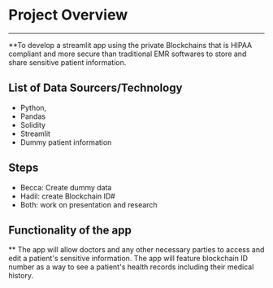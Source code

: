 # Project Overview
---

**To develop a streamlit app using the private Blockchains that is HIPAA compliant and more secure than traditional EMR softwares to store and share sensitive patient information.  

## List of Data Sourcers/Technology

- Python,
- Pandas
- Solidity
- Streamlit
- Dummy patient information

## Steps

- Becca: Create dummy data
- Hadil: create Blockchain ID#
- Both: work on presentation and research


## Functionality of the app 
** The app will allow doctors and any other necessary parties to access and edit a patient's sensitive information. The app will feature blockchain ID number as a way to see a patient's health records including their medical history. 
